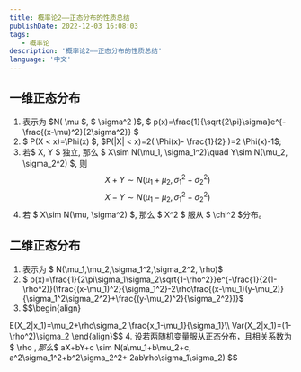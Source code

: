 ```yaml
---
title: 概率论2——正态分布的性质总结
publishDate: 2022-12-03 16:08:03
tags: 
   - 概率论
description: '概率论2——正态分布的性质总结'
language: '中文'
---
```


## 一维正态分布
<!-- more -->
1. 表示为 $N( \mu $, $ \sigma^2 )$, $ p(x)=\frac{1}{\sqrt{2\pi}\sigma}e^{-\frac{(x-\mu)^2}{2\sigma^2}} $
2. $ P(X < x)=\Phi(x) $, $P(|X| < x)=2( \Phi(x)- \frac{1}{2} )=2 \Phi(x)-1$;
3. 若$  X, Y  $ 独立, 那么 $ X\sim N(\mu_1, \sigma_1^2)\quad Y\sim N(\mu_2, \sigma_2^2) $, 则
   $$ X+Y\sim N(\mu_1+\mu_2, \sigma_1^2+\sigma_2^2)$$$$X-Y\sim N(\mu_1-\mu_2, \sigma_1^2-\sigma_2^2)$$
4. 若 $ X\sim N(\mu, \sigma^2) $, 那么 $ X^2 $ 服从 $ \chi^2 $分布。

## 二维正态分布

1. 表示为 $ N(\mu_1,\mu_2,\sigma_1^2,\sigma_2^2, \rho)$
2. $ p(x)=\frac{1}{2\pi\sigma_1\sigma_2\sqrt{1-\rho^2}}e^{-\frac{1}{2(1-\rho^2)}(\frac{(x-\mu_1)^2}{\sigma_1^2}-2\rho\frac{(x-\mu_1)(y-\mu_2)}{\sigma_1^2\sigma_2^2}+\frac{(y-\mu_2)^2}{\sigma_2^2})}$
3. $$\begin{align}

 E(X_2|x_1)=\mu_2+\rho\sigma_2 \frac{x_1-\mu_1}{\sigma_1}\\\\
 Var(X_2|x_1)=(1-\rho^2)\sigma_2
 \end{align}$$
4. 设若两随机变量服从正态分布，且相关系数为 $ \rho $, 那么$$ aX+bY+c \sim N(a\mu_1+b\mu_2+c, a^2\sigma_1^2+b^2\sigma_2^2+ 2ab\rho\sigma_1\sigma_2) $$

